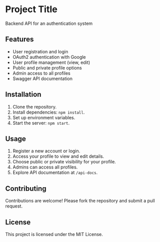 # Project Title

Backend API for an authentication system

## Features

- User registration and login
- OAuth2 authentication with Google
- User profile management (view, edit)
- Public and private profile options
- Admin access to all profiles
- Swagger API documentation

## Installation

1. Clone the repository.
2. Install dependencies: `npm install`.
3. Set up environment variables.
4. Start the server: `npm start`.

## Usage

1. Register a new account or login.
2. Access your profile to view and edit details.
3. Choose public or private visibility for your profile.
4. Admins can access all profiles.
5. Explore API documentation at `/api-docs`.

## Contributing

Contributions are welcome! Please fork the repository and submit a pull request.

## License

This project is licensed under the MIT License.
